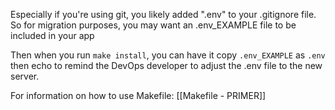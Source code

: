 Especially if you're using git, you likely added ".env" to your .gitignore file. So for migration purposes, you may want an .env_EXAMPLE file to be included in your app

Then when you run `make install`, you can have it copy `.env_EXAMPLE` as `.env` then echo to remind the DevOps developer to adjust the .env file to the new server.

For information on how to use Makefile: [[Makefile - PRIMER]]